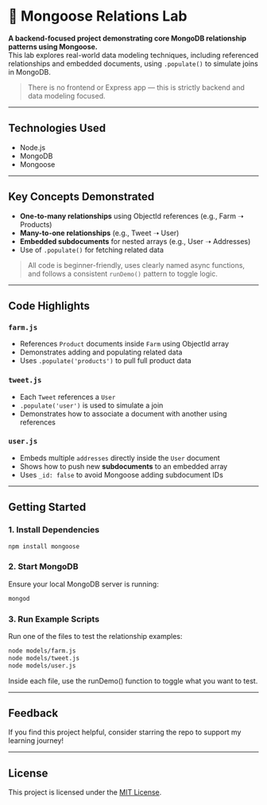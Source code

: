 # 🧬 Mongoose Relations Lab

**A backend-focused project demonstrating core MongoDB relationship patterns using Mongoose.**  
This lab explores real-world data modeling techniques, including referenced relationships and embedded documents, using `.populate()` to simulate joins in MongoDB.

> There is no frontend or Express app — this is strictly backend and data modeling focused.

---

## Technologies Used

- Node.js
- MongoDB
- Mongoose

---

## Key Concepts Demonstrated

- **One-to-many relationships** using ObjectId references (e.g., Farm ➝ Products)
- **Many-to-one relationships** (e.g., Tweet ➝ User)
- **Embedded subdocuments** for nested arrays (e.g., User ➝ Addresses)
- Use of `.populate()` for fetching related data

> All code is beginner-friendly, uses clearly named async functions, and follows a consistent `runDemo()` pattern to toggle logic.

---

## Code Highlights

### `farm.js`
- References `Product` documents inside `Farm` using ObjectId array
- Demonstrates adding and populating related data
- Uses `.populate('products')` to pull full product data

### `tweet.js`
- Each `Tweet` references a `User`
- `.populate('user')` is used to simulate a join
- Demonstrates how to associate a document with another using references

### `user.js`
- Embeds multiple `addresses` directly inside the `User` document
- Shows how to push new **subdocuments** to an embedded array
- Uses `_id: false` to avoid Mongoose adding subdocument IDs

---

## Getting Started

### 1. Install Dependencies
```bash
npm install mongoose
```

### 2. Start MongoDB
Ensure your local MongoDB server is running:
```bash
mongod
```

### 3. Run Example Scripts
Run one of the files to test the relationship examples:
```bash
node models/farm.js
node models/tweet.js
node models/user.js
```

Inside each file, use the runDemo() function to toggle what you want to test.

---

## Feedback
If you find this project helpful, consider starring the repo to support my learning journey!

---

## License
This project is licensed under the [MIT License](LICENSE).
